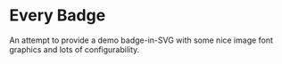 # Every Badge

An attempt to provide a demo badge-in-SVG with some nice image font graphics and lots of configurability.
